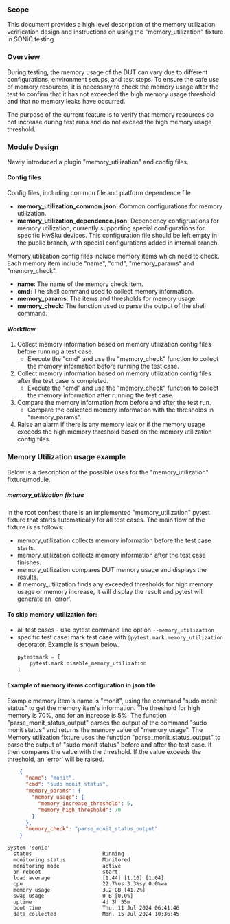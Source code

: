 ### Scope
This document provides a high level description of the memory utilization verification design and instructions on using the "memory_utilization" fixture in SONiC testing.

### Overview
During testing, the memory usage of the DUT can vary due to different configurations, environment setups, and test steps. To ensure the safe use of memory resources, it is necessary to check the memory usage after the test to confirm that it has not exceeded the high memory usage threshold and that no memory leaks have occurred.

The purpose of the current feature is to verify that memory resources do not increase during test runs and do not exceed the high memory usage threshold.

### Module Design
Newly introduced a plugin "memory_utilization" and config files.

#### Config files
Config files, including common file and platform dependence file.
- **memory_utilization_common.json**: Common configurations for memory utilization.
- **memory_utilization_dependence.json**: Dependency configruations for memory utilization, currently supporting special configurations for specific HwSku devices. This configuration file should be left empty in the public branch, with special configurations added in internal branch.

Memory utilization config files include memory items which need to check.
Each memory item include "name", "cmd", "memory_params" and "memory_check".
- **name**:          The name of the memory check item.
- **cmd**:           The shell command used to collect memory information.
- **memory_params**: The items and thresholds for memory usage.
- **memory_check**:  The function used to parse the output of the shell command.

#### Workflow
1. Collect memory information based on memory utilization config files before running a test case.
    - Execute the "cmd" and use the "memory_check" function to collect the memory information before running the test case.
2. Collect memory information based on memory utilization config files after the test case is completed.
    - Execute the "cmd" and use the "memory_check" function to collect the memory information after running the test case.
3. Compare the memory information from before and after the test run.
    - Compare the collected memory information with the thresholds in "memory_params".
4. Raise an alarm if there is any memory leak or if the memory usage exceeds the high memory threshold based on the memory utilization config files.


### Memory Utilization usage example

Below is a description of the possible uses for the "memory_utilization" fixture/module.

##### memory_utilization fixture
In the root conftest there is an implemented "memory_utilization" pytest fixture that starts automatically for all test cases.
The main flow of the fixture is as follows:
- memory_utilization collects memory information before the test case starts.
- memory_utilization collects memory information after the test case finishes.
- memory_utilization compares DUT memory usage and displays the results.
- if memory_utilization finds any exceeded thresholds for high memory usage or memory increase, it will display the result and pytest will generate an 'error'.

#### To skip memory_utilization for:
- all test cases - use pytest command line option ```--memory_utilization```
- specific test case: mark test case with ```@pytest.mark.memory_utilization``` decorator. Example is shown below.
    ```python
    pytestmark = [
        pytest.mark.disable_memory_utilization
    ]
    ```

#### Example of memory items configuration in json file
Example memory item's name is "monit", using the command "sudo monit status" to get the memory item's information.
The threshold for high memory is 70%, and for an increase is 5%.
The function "parse_monit_status_output" parses the output of the command "sudo monit status" and returns the memory value of "memory usage".
The Memory utilization fixture uses the function "parse_monit_status_output" to parse the output of "sudo monit status" before and after the test case. It then compares the value with the threshold. If the value exceeds the threshold, an 'error' will be raised.

```json
    {
      "name": "monit",
      "cmd": "sudo monit status",
      "memory_params": {
        "memory_usage": {
          "memory_increase_threshold": 5,
          "memory_high_threshold": 70
        }
      },
      "memory_check": "parse_monit_status_output"
    }
```

```shell
System 'sonic'
  status                       Running
  monitoring status            Monitored
  monitoring mode              active
  on reboot                    start
  load average                 [1.44] [1.10] [1.04]
  cpu                          22.7%us 3.3%sy 0.0%wa
  memory usage                 3.2 GB [41.2%]
  swap usage                   0 B [0.0%]
  uptime                       4d 3h 55m
  boot time                    Thu, 11 Jul 2024 06:41:46
  data collected               Mon, 15 Jul 2024 10:36:45
```
